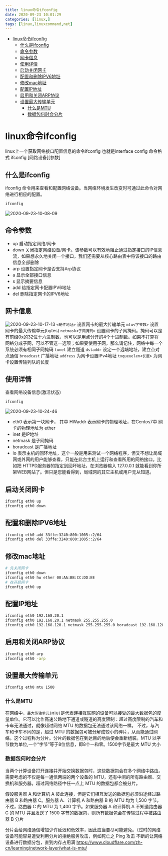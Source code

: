 ```yaml
---
title: linux命令ifconfig
date: 2020-09-23 10:01:29
categories: [linux,]  
tags: [linux,linuxcommand,net]
---
```


<!-- @import "[TOC]" {cmd="toc" depthFrom=1 depthTo=6 orderedList=false} -->

<!-- code_chunk_output -->

- [linux命令ifconfig](#linux命令ifconfig)
  - [什么是ifconfig](#什么是ifconfig)
  - [命令参数](#命令参数)
  - [网卡信息](#网卡信息)
  - [使用详情](#使用详情)
  - [启动关闭网卡](#启动关闭网卡)
  - [配置和删除IPV6地址](#配置和删除ipv6地址)
  - [修改mac地址](#修改mac地址)
  - [配置IP地址](#配置ip地址)
  - [启用和关闭ARP协议](#启用和关闭arp协议)
  - [设置最大传输单元](#设置最大传输单元)
    - [什么是MTU](#什么是mtu)
    - [数据包何时会分片](#数据包何时会分片)

<!-- /code_chunk_output -->
<!-- more -->   


# linux命令ifconfig
linux上一个获取网络接口配置信息的命令ifconfig 也就是interface config
命令格式
ifconfig [网路设备][参数]


## 什么是ifconfig
ifconfig 命令用来查看和配置网络设备。当网络环境发生改变时可通过此命令对网络进行相应的配置。
```bash
ifconfig
```
![2020-09-23-10-08-09](http://img.noback.top/2020-09-23-10-08-09.png)

## 命令参数

- up 启动指定网络/网卡
- down 关闭指定网络设备/网卡。该参数可以有效地阻止通过指定接口的IP信息流，如果想永久地关闭一个接口，我们还需要从核心路由表中将该接口的路由信息全部删除
- arp 设置指定网卡是否支持Arp协议
- a 显示全部接口信息
- s 显示摘要信息
- add 给指定网卡配置IPV6地址
- del 删除指定网卡的IPV6地址


## 网卡信息

![2020-09-23-10-17-13](http://img.noback.top/2020-09-23-10-17-13.png)
`<硬件地址>` 设置网卡的最大传输单元
`mtu<字节数>` 设置网卡的最大传输单元(bytes)
`netmask<子网掩码>` 设置网卡的子网掩码。掩码可以是有前缀0x的32位十六进制数，也可以是用点分开的4个十进制数。如果不打算将网络分成子网，可以不管这一选项；如果要使用子网，那么请记住，网络中每一个系统必须有相同子网掩码
`tunel` 建立隧道
`dstaddr` 设定一个远端地址，建立点对点通信
`broadcast` 广播地址
`address` 为网卡设置IPv4地址
`txqueuelen<长度>` 为网卡设置传输列队的长度


## 使用详情
查看网络设备信息(激活状态)
```bash
ifconfig
```
![2020-09-23-10-24-46](http://img.noback.top/2020-09-23-10-24-46.png)

- eth0 表示第一块网卡， 其中 HWaddr 表示网卡的物理地址，在Centos7中 网卡的物理地址为 ether
- inet 是IP地址
- netmask 是子网掩码
- boradcast 是广播地址
- lo 表示主机的回环地址，这个一般是用来测试一个网络程序，但又不想让局域网或外网的用户能够查看，只能在此台主机上运行和查看所用的网络接口。比如把 HTTPD服务器的指定到回坏地址，在浏览器输入 127.0.0.1 就能看到你所架WEB网站了。但只是您能看得到，局域网的其它主机或用户无从知道。


## 启动关闭网卡
```bash
ifconfig eth0 up
ifconfig eth0 down
```

## 配置和删除IPV6地址
```bash
ifconfig eth0 add 33ffe:3240:800:1005::2/64
ifconfig eth0 del 33ffe:3240:800:1005::2/64
```

## 修改mac地址
```bash
# 先关闭网卡
ifconfig eth0 down
ifconfig eth0 hw ether 00:AA:BB:CC:DD:EE
# 在开启网卡
ifconfig eth0 up
```

## 配置IP地址
```bash
ifconfig eth0 192.168.20.1
ifconfig eth0 192.168.20.1 netmask 255.255.255.0
ifconfig eth0 192.168.120.1 netmask 255.255.255.0 boradcast 192.168.120.255
```


## 启用和关闭ARP协议
```bash
ifconfig eth0 arp
ifocnfig eth0 -arp
```

## 设置最大传输单元
```bash
ifconfig eth0 mtu 1500
```

### 什么是MTU
在网络中，`最大传输单元(MTU)`是代表连接互联网的设备可以接受的最大数据包的度量单位。它可以比作高速公路地下通道或隧道的高度限制：超过高度限制的汽车和卡车无法通过，就像超过网络 MTU 的数据包无法通过该网络一样。
不过，与汽车和卡车不同的是，超过 MTU 的数据包可被分解成较小的碎片，从而能通过网络。这个过程称为分片。分片的数据包在到达目的地后便会重新组装。MTU 以字节数为单位,一个“字节”等于8位信息，即8个一和零。1500字节是最大 MTU 大小

### 数据包何时会分片
当两个计算设备打开连接并开始交换数据包时，这些数据包会在多个网络中路由。需要考虑的不仅是每一通信两端的两个设备的 MTU，还有中间的所有路由器、交换机和服务器。超过网络路径中任一点上 MTU 的数据包都会被分片。

假设服务器 A 和计算机 A 彼此连接，但是它们相互发送的数据包必须沿途经过路由器 B 和路由器 C。服务器 A、计算机 A 和路由器 B 的 MTU 均为 1,500 字节。不过，路由器 C 的 MTU 为 1,400 字节。如果服务器 A 和计算机 A 不知道路由器 C 的 MTU 并且发送了 1500 字节的数据包，则所有数据包会在传输过程中被路由器 B 分片

分片会给网络通信增加少许延迟和低效率，因此应当要尽可能避免。（过时的网络设备可能容易遭受利用分片的拒绝服务攻击，例如死亡之 Ping 攻击
不断的让网络设备进行数据分包，直到内存占用满
https://www.cloudflare.com/zh-cn/learning/network-layer/what-is-mtu/